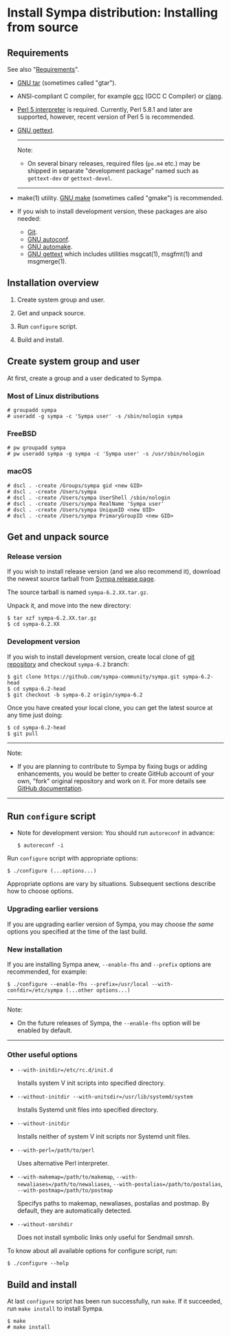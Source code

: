 Install Sympa distribution: Installing from source
==================================================

Requirements
------------

See also "[Requirements](../requirements.md)".

* [GNU tar](https://www.gnu.org/software/tar/) (sometimes called "gtar").

* ANSI-compliant C compiler,
  for example [gcc](https://gcc.gnu.org/) (GCC C Compiler)
  or [clang](http://clang.llvm.org/).

* [Perl 5 interpreter](https://www.perl.org/get.html) is required.
  Currently, Perl 5.8.1 and later are supported, however, recent version of
  Perl 5 is recommended.

* [GNU gettext](https://www.gnu.org/software/gettext/).

  ----
  Note:

  * On several binary releases, required files (``po.m4`` etc.) may be
    shipped in separate "development package" named such as ``gettext-dev``
    or ``gettext-devel``.

  ----

* make(1) utility. [GNU make](https://www.gnu.org/software/make/)
  (sometimes called "gmake") is recommended.

* If you wish to install development version, these packages are also needed:
  - [Git](https://git-scm.com/downloads).
  - [GNU autoconf](https://www.gnu.org/software/autoconf/).
  - [GNU automake](https://www.gnu.org/software/automake/).
  - [GNU gettext](https://www.gnu.org/software/gettext/) which includes
    utilities msgcat(1), msgfmt(1) and msgmerge(1).

Installation overview
---------------------

1. Create system group and user.

2. Get and unpack source.

3. Run ``configure`` script.

4. Build and install.

Create system group and user
----------------------------

At first, create a group and a user dedicated to Sympa.

### Most of Linux distributions

```
# groupadd sympa
# useradd -g sympa -c 'Sympa user' -s /sbin/nologin sympa
```

### FreeBSD

```
# pw groupadd sympa
# pw useradd sympa -g sympa -c 'Sympa user' -s /usr/sbin/nologin
```

### macOS

```
# dscl . -create /Groups/sympa gid <new GID>
# dscl . -create /Users/sympa
# dscl . -create /Users/sympa UserShell /sbin/nologin
# dscl . -create /Users/sympa RealName 'Sympa user'
# dscl . -create /Users/sympa UniqueID <new UID>
# dscl . -create /Users/sympa PrimaryGroupID <new GID>
```

Get and unpack source
---------------------

### Release version

If you wish to install release version (and we also recommend it),
download the newest source tarball from
[Sympa release page](https://github.com/sympa-community/sympa/releases).

The source tarball is named ``sympa-6.2.XX.tar.gz``.

Unpack it, and move into the new directory:
```
$ tar xzf sympa-6.2.XX.tar.gz
$ cd sympa-6.2.XX
```

### Development version

If you wish to install development version, create local clone of
[git repository](https://github.com/sympa-community/sympa.git) and checkout
``sympa-6.2`` branch:
```
$ git clone https://github.com/sympa-community/sympa.git sympa-6.2-head
$ cd sympa-6.2-head
$ git checkout -b sympa-6.2 origin/sympa-6.2
```
Once you have created your local clone, you can get the latest source at any
time just doing:
```
$ cd sympa-6.2-head
$ git pull
```

----
Note:

* If you are planning to contribute to Sympa by fixing bugs or adding
  enhancements, you would be better to create GitHub account of your own,
  "fork" original repository and work on it.  For more details see
  [GitHub documentation](https://help.github.com/articles/fork-a-repo/).

----

Run ``configure`` script
------------------------

* Note for development version: You should run ``autoreconf`` in advance:
  ```
  $ autoreconf -i
  ```

Run ``configure`` script with appropriate options:
```
$ ./configure (...options...)
```

Appropriate options are vary by situations.
Subsequent sections describe how to choose options.

### Upgrading earlier versions

If you are upgrading earlier version of Sympa, you may choose _the same_ options you specified at the time of the last build.

### New installation

If you are installing Sympa anew, ``--enable-fhs`` and ``--prefix`` options are recommended, for example:
```
$ ./configure --enable-fhs --prefix=/usr/local --with-confdir=/etc/sympa (...other options...)
```

----
Note:

* On the future releases of Sympa, the ``--enable-fhs`` option will be enabled
  by default.

----

### Other useful options

- ``--with-initdir=/etc/rc.d/init.d``

  Installs system V init scripts into specified directory.

- ``--without-initdir --with-unitsdir=/usr/lib/systemd/system``

  Installs Systemd unit files into specified directory.

- ``--without-initdir``

  Installs neither of system V init scripts nor Systemd unit files.

- ``--with-perl=/path/to/perl``

  Uses alternative Perl interpreter.

- ``--with-makemap=/path/to/makemap``,
  ``--with-newaliases=/path/to/newaliases``,
  ``--with-postalias=/path/to/postalias``,
  ``--with-postmap=/path/to/postmap``

  Specifys paths to makemap, newaliases, postalias and postmap.
  By default, they are automatically detected.

- ``--without-smrshdir``

  Does not install symbolic links only useful for Sendmail smrsh.

To know about all available options for configure script, run:
```
$ ./configure --help
```

Build and install
-----------------

At last ``configure`` script has been run successfully, run ``make``.
If it succeeded, run ``make install`` to install Sympa.
```
$ make
# make install
```

